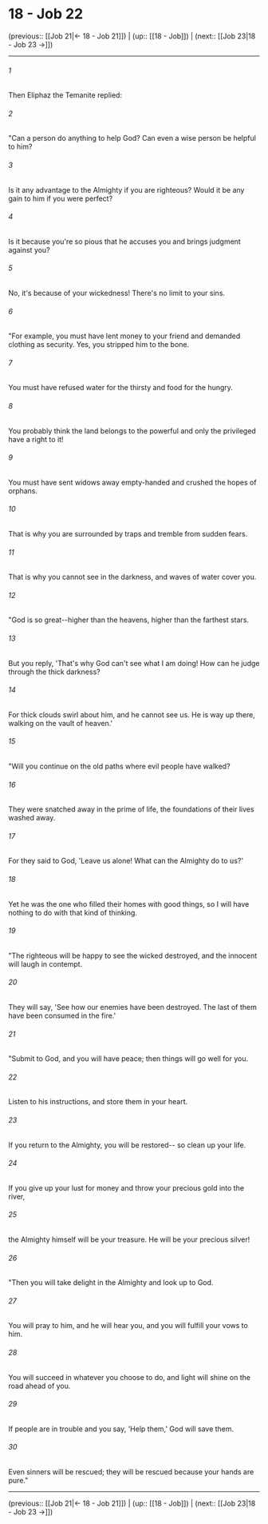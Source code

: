 # 18 - Job 22

(previous:: [[Job 21|← 18 - Job 21]]) | (up:: [[18 - Job]]) | (next:: [[Job 23|18 - Job 23 →]])

***


###### 1 
Then Eliphaz the Temanite replied: 

###### 2 
"Can a person do anything to help God? Can even a wise person be helpful to him? 

###### 3 
Is it any advantage to the Almighty if you are righteous? Would it be any gain to him if you were perfect? 

###### 4 
Is it because you're so pious that he accuses you and brings judgment against you? 

###### 5 
No, it's because of your wickedness! There's no limit to your sins. 

###### 6 
"For example, you must have lent money to your friend and demanded clothing as security. Yes, you stripped him to the bone. 

###### 7 
You must have refused water for the thirsty and food for the hungry. 

###### 8 
You probably think the land belongs to the powerful and only the privileged have a right to it! 

###### 9 
You must have sent widows away empty-handed and crushed the hopes of orphans. 

###### 10 
That is why you are surrounded by traps and tremble from sudden fears. 

###### 11 
That is why you cannot see in the darkness, and waves of water cover you. 

###### 12 
"God is so great--higher than the heavens, higher than the farthest stars. 

###### 13 
But you reply, 'That's why God can't see what I am doing! How can he judge through the thick darkness? 

###### 14 
For thick clouds swirl about him, and he cannot see us. He is way up there, walking on the vault of heaven.' 

###### 15 
"Will you continue on the old paths where evil people have walked? 

###### 16 
They were snatched away in the prime of life, the foundations of their lives washed away. 

###### 17 
For they said to God, 'Leave us alone! What can the Almighty do to us?' 

###### 18 
Yet he was the one who filled their homes with good things, so I will have nothing to do with that kind of thinking. 

###### 19 
"The righteous will be happy to see the wicked destroyed, and the innocent will laugh in contempt. 

###### 20 
They will say, 'See how our enemies have been destroyed. The last of them have been consumed in the fire.' 

###### 21 
"Submit to God, and you will have peace; then things will go well for you. 

###### 22 
Listen to his instructions, and store them in your heart. 

###### 23 
If you return to the Almighty, you will be restored-- so clean up your life. 

###### 24 
If you give up your lust for money and throw your precious gold into the river, 

###### 25 
the Almighty himself will be your treasure. He will be your precious silver! 

###### 26 
"Then you will take delight in the Almighty and look up to God. 

###### 27 
You will pray to him, and he will hear you, and you will fulfill your vows to him. 

###### 28 
You will succeed in whatever you choose to do, and light will shine on the road ahead of you. 

###### 29 
If people are in trouble and you say, 'Help them,' God will save them. 

###### 30 
Even sinners will be rescued; they will be rescued because your hands are pure."

***

(previous:: [[Job 21|← 18 - Job 21]]) | (up:: [[18 - Job]]) | (next:: [[Job 23|18 - Job 23 →]])
